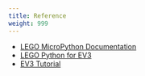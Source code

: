 ```yaml
---
title: Reference
weight: 999
---
```

- [LEGO MicroPython Documentation](https://pybricks.com/ev3-micropython/index.html)
- [LEGO Python for EV3](https://education.lego.com/en-us/product-resources/mindstorms-ev3/teacher-resources/python-for-ev3)
- [EV3 Tutorial](https://ev3-tutorial.readthedocs.io/en/latest/intro/intro.html)

